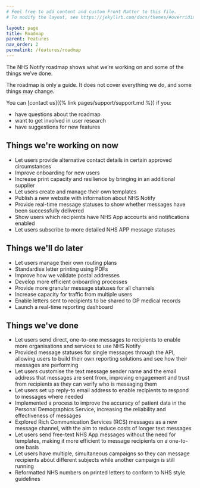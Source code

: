 ```yaml
---
# Feel free to add content and custom Front Matter to this file.
# To modify the layout, see https://jekyllrb.com/docs/themes/#overriding-theme-defaults

layout: page
title: Roadmap
parent: Features
nav_order: 2
permalink: /features/roadmap
---
```



The NHS Notify roadmap shows what we’re working on and some of the things we’ve done.

The roadmap is only a guide. It does not cover everything we do, and some things may change.

You can [contact us]({% link pages/support/support.md %}) if you:

- have questions about the roadmap
- want to get involved in user research
- have suggestions for new features

## Things we're working on now

- Let users provide alternative contact details in certain approved circumstances
- Improve onboarding for new users
- Increase print capacity and resilience by bringing in an additional supplier
- Let users create and manage their own templates
- Publish a new website with information about NHS Notify
- Provide real-time message statuses to show whether messages have been successfully delivered
- Show users which recipients have NHS App accounts and notifications enabled
- Let users subscribe to more detailed NHS APP message statuses

## Things we'll do later

- Let users manage their own routing plans
- Standardise letter printing using PDFs
- Improve how we validate postal addresses
- Develop more efficient onboarding processes
- Provide more granular message statuses for all channels
- Increase capacity for traffic from multiple users
- Enable letters sent to recipients to be shared to GP medical records
- Launch a real-time reporting dashboard

## Things we've done

- Let users send direct, one-to-one messages to recipients to enable more organisations and services to use NHS Notify
- Provided message statuses for single messages through the API, allowing users to build their own reporting solutions and see how their messages are performing
- Let users customise the text message sender name and the email address that messages are sent from, improving engagement and trust from recipients as they can verify who is messaging them
- Let users set up reply-to email address to enable recipients to respond to messages where needed
- Implemented a process to improve the accuracy of patient data in the Personal Demographics Service, increasing the reliability and effectiveness of messages
- Explored Rich Communication Services (RCS) messages as a new message channel, with the aim to reduce costs of longer text messages
- Let users send free-text NHS App messages without the need for templates, making it more efficient to message recipients on a one-to-one basis
- Let users have multiple, simultaneous campaigns so they can message recipients about different subjects while another campaign is still running
- Reformatted NHS numbers on printed letters to conform to NHS style guidelines

